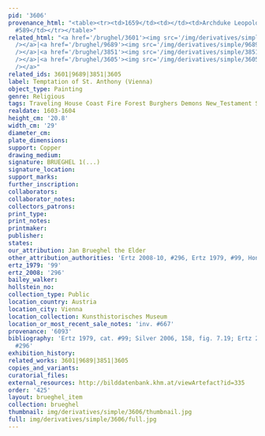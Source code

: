 ```yaml
---
pid: '3606'
provenance_html: "<table><tr><td>1659</td><td></td><td>Archduke Leopold Wilhelm Lot
  #589</td></tr></table>"
related_html: "<a href='/brughel/3601'><img src='/img/derivatives/simple/3601/thumbnail.jpg'
  /></a>|<a href='/brughel/9689'><img src='/img/derivatives/simple/9689/thumbnail.jpg'
  /></a>|<a href='/brughel/3851'><img src='/img/derivatives/simple/3851/thumbnail.jpg'
  /></a>|<a href='/brughel/3605'><img src='/img/derivatives/simple/3605/thumbnail.jpg'
  /></a>"
related_ids: 3601|9689|3851|3605
label: Temptation of St. Anthony (Vienna)
object_type: Painting
genre: Religious
tags: Traveling House Coast Fire Forest Burghers Demons New_Testament Saint
realdate: 1603-1604
height_cm: '20.8'
width_cm: '29'
diameter_cm: 
plate_dimensions: 
support: Copper
drawing_medium: 
signature: BRUEGHEL 1(...)
signature_location: 
support_marks: 
further_inscription: 
collaborators: 
collaborator_notes: 
collectors_patrons: 
print_type: 
print_notes: 
printmaker: 
publisher: 
states: 
our_attribution: Jan Brueghel the Elder
other_attribution_authorities: 'Ertz 2008-10, #296, Ertz 1979, #99, Honig database'
ertz_1979: '99'
ertz_2008: '296'
bailey_walker: 
hollstein_no: 
collection_type: Public
location_country: Austria
location_city: Vienna
location_collection: Kunsthistorisches Museum
location_or_most_recent_sale_notes: 'inv. #667'
provenance: '6093'
bibliography: 'Ertz 1979, cat. #99; Silver 2006, 158, fig. 7.19; Ertz 2008-10, cat.
  #296'
exhibition_history: 
related_works: 3601|9689|3851|3605
copies_and_variants: 
curatorial_files: 
external_resources: http://bilddatenbank.khm.at/viewArtefact?id=335
order: '425'
layout: brueghel_item
collection: brueghel
thumbnail: img/derivatives/simple/3606/thumbnail.jpg
full: img/derivatives/simple/3606/full.jpg
---
```


